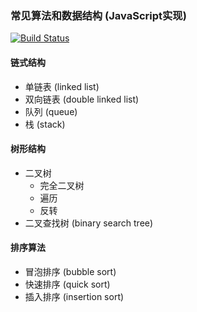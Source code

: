 ### 常见算法和数据结构 (JavaScript实现)

[![Build Status](https://travis-ci.org/fyibmsd/algorithms.svg?branch=master)](https://travis-ci.org/fyibmsd/algorithms)


#### 链式结构
- 单链表 (linked list)
- 双向链表 (double linked list)
- 队列 (queue)
- 栈 (stack)

#### 树形结构
- 二叉树
    - 完全二叉树
    - 遍历
    - 反转
- 二叉查找树 (binary search tree)

#### 排序算法
- 冒泡排序 (bubble sort)
- 快速排序 (quick sort)
- 插入排序 (insertion sort)
